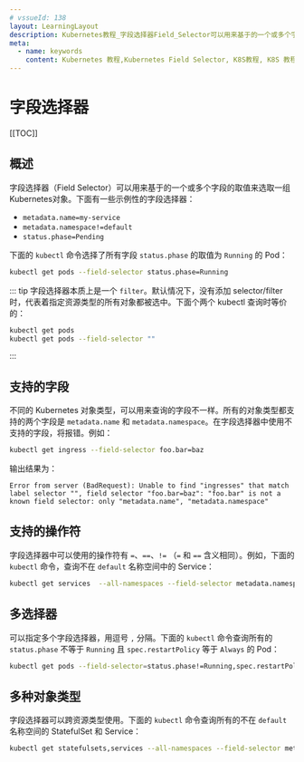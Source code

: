 ```yaml
---
# vssueId: 138
layout: LearningLayout
description: Kubernetes教程_字段选择器Field_Selector可以用来基于的一个或多个字段的取值来选取一组Kubernetes对象_下面有一些示例性的字段选择器
meta:
  - name: keywords
    content: Kubernetes 教程,Kubernetes Field Selector, K8S教程, K8S 教程
---
```


# 字段选择器

<AdSenseTitle>


[[TOC]]

</AdSenseTitle>

## 概述

字段选择器（Field Selector）可以用来基于的一个或多个字段的取值来选取一组Kubernetes对象。下面有一些示例性的字段选择器：

* `metadata.name=my-service`
* `metadata.namespace!=default`
* `status.phase=Pending`

下面的 `kubectl` 命令选择了所有字段 `status.phase` 的取值为 `Running` 的 Pod：

``` sh
kubectl get pods --field-selector status.phase=Running
```

::: tip
字段选择器本质上是一个 `filter`。默认情况下，没有添加 selector/filter 时，代表着指定资源类型的所有对象都被选中。下面个两个 kubectl 查询时等价的：

``` sh
kubectl get pods
kubectl get pods --field-selector ""
```
:::

## 支持的字段

不同的 Kubernetes 对象类型，可以用来查询的字段不一样。所有的对象类型都支持的两个字段是 `metadata.name` 和 `metadata.namespace`。在字段选择器中使用不支持的字段，将报错。例如：

``` sh
kubectl get ingress --field-selector foo.bar=baz
```

输出结果为：

```
Error from server (BadRequest): Unable to find "ingresses" that match label selector "", field selector "foo.bar=baz": "foo.bar" is not a known field selector: only "metadata.name", "metadata.namespace"
```

## 支持的操作符

字段选择器中可以使用的操作符有 `=`、`==`、`!=` （`=` 和 `==` 含义相同）。例如，下面的 `kubectl` 命令，查询不在 `default` 名称空间中的 Service：

``` sh
kubectl get services  --all-namespaces --field-selector metadata.namespace!=default
```

## 多选择器

可以指定多个字段选择器，用逗号 `,` 分隔。下面的 `kubectl` 命令查询所有的 `status.phase` 不等于 `Running` 且 `spec.restartPolicy` 等于 `Always` 的 Pod：

``` sh
kubectl get pods --field-selector=status.phase!=Running,spec.restartPolicy=Always
```

## 多种对象类型

字段选择器可以跨资源类型使用。下面的 `kubectl` 命令查询所有的不在 `default` 名称空间的 StatefulSet 和 Service：
``` sh
kubectl get statefulsets,services --all-namespaces --field-selector metadata.namespace!=default
```
